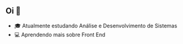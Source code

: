 ## Oi 👋


- 🎓 Atualmente estudando Análise e Desenvolvimento de Sistemas
- 💻 Aprendendo mais sobre Front End


